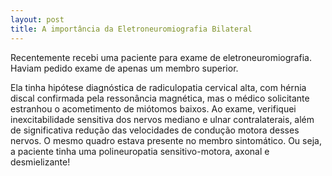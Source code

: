```yaml
---
layout: post
title: A importância da Eletroneuromiografia Bilateral
---
```


Recentemente recebi uma paciente para exame de eletroneuromiografia. Haviam pedido exame de apenas um membro superior.

Ela tinha hipótese diagnóstica de radiculopatia cervical alta, com hérnia discal confirmada pela ressonância magnética,
mas o médico solicitante estranhou o acometimento de miótomos baixos.
Ao exame, verifiquei inexcitabilidade sensitiva dos nervos mediano e ulnar contralaterais, além de significativa redução das velocidades de condução motora desses nervos. O mesmo quadro estava presente no membro sintomático.
Ou seja, a paciente tinha uma polineuropatia sensitivo-motora, axonal e desmielizante!
